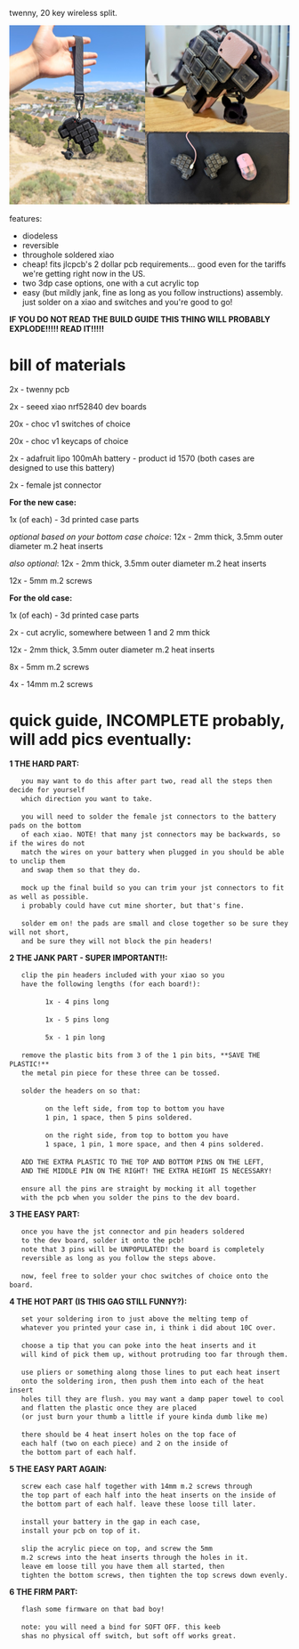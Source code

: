 twenny, 20 key wireless split.

![pretty collage of twenny](https://github.com/turnisaa-sgtworms/twenny/blob/main/images/twenny-collage.png)

features: 
 - diodeless
 - reversible
 - throughole soldered xiao
 - cheap! fits jlcpcb's 2 dollar pcb requirements... good even for the tariffs we're getting right now in the US.
 - two 3dp case options, one with a cut acrylic top
 - easy (but mildly jank, fine as long as you follow instructions) assembly. just solder on a xiao and switches and you're good to go!

**IF YOU DO NOT READ THE BUILD GUIDE THIS THING WILL PROBABLY EXPLODE!!!!! READ IT!!!!!**

# bill of materials

2x - twenny pcb

2x - seeed xiao nrf52840 dev boards

20x - choc v1 switches of choice

20x - choc v1 keycaps of choice

2x - adafruit lipo 100mAh battery - product id 1570 (both cases are designed to use this battery)

2x - female jst connector

**For the new case:**

1x (of each) - 3d printed case parts

*optional based on your bottom case choice*: 12x - 2mm thick, 3.5mm outer diameter m.2 heat inserts

*also optional*: 12x - 2mm thick, 3.5mm outer diameter m.2 heat inserts

12x - 5mm m.2 screws

**For the old case:**

1x (of each) - 3d printed case parts

2x - cut acrylic, somewhere between 1 and 2 mm thick

12x - 2mm thick, 3.5mm outer diameter m.2 heat inserts

8x - 5mm m.2 screws

4x - 14mm m.2 screws


# quick guide, INCOMPLETE probably, will add pics eventually:

**1 THE HARD PART:**

       you may want to do this after part two, read all the steps then decide for yourself 
       which direction you want to take.
  
       you will need to solder the female jst connectors to the battery pads on the bottom 
       of each xiao. NOTE! that many jst connectors may be backwards, so if the wires do not 
       match the wires on your battery when plugged in you should be able to unclip them
       and swap them so that they do.
  
       mock up the final build so you can trim your jst connectors to fit as well as possible. 
       i probably could have cut mine shorter, but that's fine.
  
       solder em on! the pads are small and close together so be sure they will not short, 
       and be sure they will not block the pin headers!
  
**2 THE JANK PART - SUPER IMPORTANT!!:**

       clip the pin headers included with your xiao so you 
       have the following lengths (for each board!):
  
             1x - 4 pins long
    
             1x - 5 pins long
    
             5x - 1 pin long
    
       remove the plastic bits from 3 of the 1 pin bits, **SAVE THE PLASTIC!** 
       the metal pin piece for these three can be tossed.
  
       solder the headers on so that:
  
             on the left side, from top to bottom you have 
             1 pin, 1 space, then 5 pins soldered.
    
             on the right side, from top to bottom you have 
             1 space, 1 pin, 1 more space, and then 4 pins soldered.
    
       ADD THE EXTRA PLASTIC TO THE TOP AND BOTTOM PINS ON THE LEFT, 
       AND THE MIDDLE PIN ON THE RIGHT! THE EXTRA HEIGHT IS NECESSARY!
  
       ensure all the pins are straight by mocking it all together 
       with the pcb when you solder the pins to the dev board.
  
**3 THE EASY PART:**

       once you have the jst connector and pin headers soldered 
       to the dev board, solder it onto the pcb!
       note that 3 pins will be UNPOPULATED! the board is completely 
       reversible as long as you follow the steps above.
  
       now, feel free to solder your choc switches of choice onto the board.
  
**4 THE HOT PART (IS THIS GAG STILL FUNNY?):**

       set your soldering iron to just above the melting temp of
       whatever you printed your case in, i think i did about 10C over.
  
       choose a tip that you can poke into the heat inserts and it 
       will kind of pick them up, without protruding too far through them.
  
       use pliers or something along those lines to put each heat insert 
       onto the soldering iron, then push them into each of the heat insert 
       holes till they are flush. you may want a damp paper towel to cool 
       and flatten the plastic once they are placed 
       (or just burn your thumb a little if youre kinda dumb like me)
  
       there should be 4 heat insert holes on the top face of 
       each half (two on each piece) and 2 on the inside of
       the bottom part of each half.
    
**5 THE EASY PART AGAIN:**

       screw each case half together with 14mm m.2 screws through 
       the top part of each half into the heat inserts on the inside of 
       the bottom part of each half. leave these loose till later.
  
       install your battery in the gap in each case, 
       install your pcb on top of it.
  
       slip the acrylic piece on top, and screw the 5mm 
       m.2 screws into the heat inserts through the holes in it. 
       leave em loose till you have them all started, then 
       tighten the bottom screws, then tighten the top screws down evenly.
  
**6 THE FIRM PART:**

       flash some firmware on that bad boy!
  
       note: you will need a bind for SOFT OFF. this keeb 
       shas no physical off switch, but soft off works great.
    
